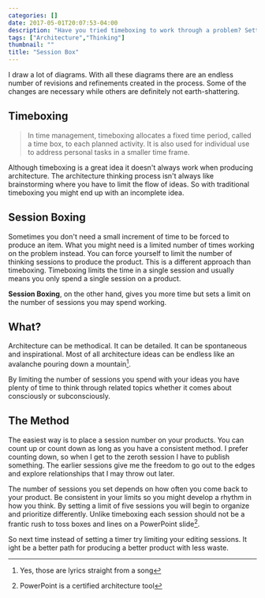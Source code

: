 ```yaml
---
categories: []
date: 2017-05-01T20:07:53-04:00
description: "Have you tried timeboxing to work through a problem? Setting time limits to force yourself to produce a result is a great idea but could there be a different way to set your time limit?"
tags: ["Architecture","Thinking"]
thumbnail: ""
title: "Session Box"
---
```

I draw a lot of diagrams. With all these diagrams there are an endless number of revisions and refinements created in the process. Some of the changes are necessary while others are definitely not earth-shattering.

## Timeboxing

>In time management, timeboxing allocates a fixed time period, called a time box, to each planned activity. It is also used for individual use to address personal tasks in a smaller time frame.

Although timeboxing is a great idea it doesn't always work when producing architecture. The architecture thinking process isn't always like brainstorming where you have to limit the flow of ideas. So with traditional timeboxing you might end up with an incomplete idea.  

## Session Boxing

Sometimes you don't need a small increment of time to be forced to produce an item. What you might need is a limited number of times working on the problem instead. You can force yourself to limit the number of thinking sessions to produce the product. This is a different approach than timeboxing. Timeboxing limits the time in a single session and usually means you only spend a single session on a product.

**Session Boxing**, on the other hand, gives you more time but sets a limit on the number of sessions you may spend working.

## What?

Architecture can be methodical. It can be detailed. It can be spontaneous and inspirational. Most of all architecture ideas can be endless like an avalanche pouring down a mountain[^1].

By limiting the number of sessions you spend with your ideas you have plenty of time to think through related topics whether it comes about consciously or subconsciously.

## The Method

The easiest way is to place a session number on your products. You can count up or count down as long as you have a consistent method. I prefer counting down, so when I get to the zeroth session I have to publish something. The earlier sessions give me the freedom to go out to the edges and explore relationships that I may throw out later.

The number of sessions you set depends on how often you come back to your product. Be consistent in your limits so you might develop a rhythm in how you think. By setting a limit of five sessions you will begin to organize and prioritize differently. Unlike timeboxing each session should not be a frantic rush to toss boxes and lines on a PowerPoint slide[^2].

So next time instead of setting a timer try limiting your editing sessions. It ight be a better path for producing a better product with less waste.


[^1]: Yes, those are lyrics straight from a song
[^2]: PowerPoint is a certified architecture tool
